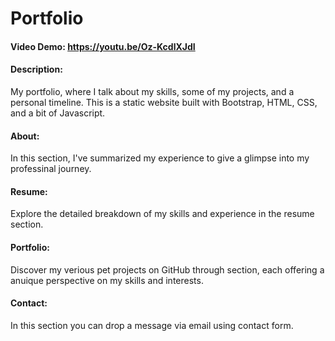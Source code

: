 # Portfolio
#### Video Demo:  https://youtu.be/Oz-KcdlXJdI
#### Description: 
My portfolio, where I talk about my skills, some of my projects, and a personal timeline. 
This is a static website built with Bootstrap, HTML, CSS, and a bit of Javascript.

#### About: 
In this section, I've summarized my experience to give a glimpse into my professinal journey.

#### Resume:
Explore the detailed breakdown of my skills and experience in the resume section.

#### Portfolio:
Discover my verious pet projects on GitHub through section, each offering a anuique perspective on my skills and interests.

#### Contact:
In this section you can drop a message via email using contact form.

